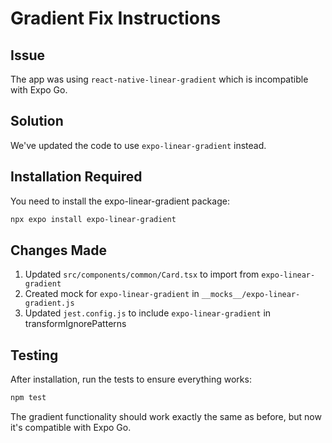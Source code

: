 # Gradient Fix Instructions

## Issue
The app was using `react-native-linear-gradient` which is incompatible with Expo Go.

## Solution
We've updated the code to use `expo-linear-gradient` instead. 

## Installation Required
You need to install the expo-linear-gradient package:

```bash
npx expo install expo-linear-gradient
```

## Changes Made
1. Updated `src/components/common/Card.tsx` to import from `expo-linear-gradient`
2. Created mock for `expo-linear-gradient` in `__mocks__/expo-linear-gradient.js`
3. Updated `jest.config.js` to include `expo-linear-gradient` in transformIgnorePatterns

## Testing
After installation, run the tests to ensure everything works:

```bash
npm test
```

The gradient functionality should work exactly the same as before, but now it's compatible with Expo Go.